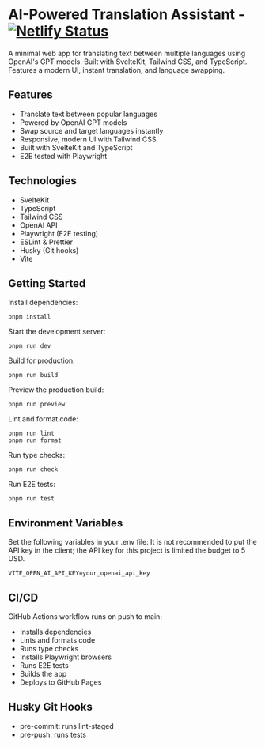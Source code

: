 # AI-Powered Translation Assistant - [![Netlify Status](https://api.netlify.com/api/v1/badges/ac159ecb-8252-47c0-bbbb-bb1c979808e5/deploy-status)](https://app.netlify.com/projects/basic-translate-app/deploys)

A minimal web app for translating text between multiple languages using OpenAI's GPT models. Built with SvelteKit, Tailwind CSS, and TypeScript. Features a modern UI, instant translation, and language swapping.

## Features

- Translate text between popular languages
- Powered by OpenAI GPT models
- Swap source and target languages instantly
- Responsive, modern UI with Tailwind CSS
- Built with SvelteKit and TypeScript
- E2E tested with Playwright

## Technologies

- SvelteKit
- TypeScript
- Tailwind CSS
- OpenAI API
- Playwright (E2E testing)
- ESLint & Prettier
- Husky (Git hooks)
- Vite

## Getting Started

Install dependencies:

```
pnpm install
```

Start the development server:

```
pnpm run dev
```

Build for production:

```
pnpm run build
```

Preview the production build:

```
pnpm run preview
```

Lint and format code:

```
pnpm run lint
pnpm run format
```

Run type checks:

```
pnpm run check
```

Run E2E tests:

```
pnpm run test
```

## Environment Variables

Set the following variables in your .env file:
It is not recommended to put the API key in the client; the API key for this project is limited the budget to 5 USD.

```
VITE_OPEN_AI_API_KEY=your_openai_api_key
```

## CI/CD

GitHub Actions workflow runs on push to main:

- Installs dependencies
- Lints and formats code
- Runs type checks
- Installs Playwright browsers
- Runs E2E tests
- Builds the app
- Deploys to GitHub Pages

## Husky Git Hooks

- pre-commit: runs lint-staged
- pre-push: runs tests
